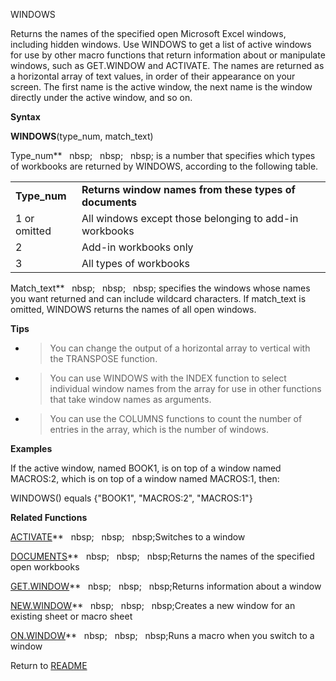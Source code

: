 WINDOWS

Returns the names of the specified open Microsoft Excel windows,
including hidden windows. Use WINDOWS to get a list of active windows
for use by other macro functions that return information about or
manipulate windows, such as GET.WINDOW and ACTIVATE. The names are
returned as a horizontal array of text values, in order of their
appearance on your screen. The first name is the active window, the next
name is the window directly under the active window, and so on.

**Syntax**

**WINDOWS**(type\_num, match\_text)

Type\_num**&nbsp;&nbsp;&nbsp;nbsp;&nbsp;&nbsp;&nbsp;nbsp;&nbsp;&nbsp;&nbsp;nbsp;&nbsp;is a number that specifies which types
of workbooks are returned by WINDOWS, according to the following table.

|               |                                                        |
| ------------- | ------------------------------------------------------ |
| **Type\_num** | **Returns window names from these types of documents** |
| 1 or omitted  | All windows except those belonging to add-in workbooks |
| 2             | Add-in workbooks only                                  |
| 3             | All types of workbooks                                 |

Match\_text**&nbsp;&nbsp;&nbsp;nbsp;&nbsp;&nbsp;&nbsp;nbsp;&nbsp;&nbsp;&nbsp;nbsp;&nbsp;specifies the windows whose names you
want returned and can include wildcard characters. If match\_text is
omitted, WINDOWS returns the names of all open windows.

**Tips**

  - > You can change the output of a horizontal array to vertical with
    > the TRANSPOSE function.

  - > You can use WINDOWS with the INDEX function to select individual
    > window names from the array for use in other functions that take
    > window names as arguments.

  - > You can use the COLUMNS functions to count the number of entries
    > in the array, which is the number of windows.


**Examples**

If the active window, named BOOK1, is on top of a window named MACROS:2,
which is on top of a window named MACROS:1, then:

WINDOWS() equals {"BOOK1", "MACROS:2", "MACROS:1"}

**Related Functions**

[ACTIVATE](ACTIVATE.md)**&nbsp;&nbsp;&nbsp;nbsp;&nbsp;&nbsp;&nbsp;nbsp;&nbsp;&nbsp;&nbsp;nbsp;Switches to a window

[DOCUMENTS](DOCUMENTS.md)**&nbsp;&nbsp;&nbsp;nbsp;&nbsp;&nbsp;&nbsp;nbsp;&nbsp;&nbsp;&nbsp;nbsp;Returns the names of the specified open
workbooks

[GET.WINDOW](GET.WINDOW.md)**&nbsp;&nbsp;&nbsp;nbsp;&nbsp;&nbsp;&nbsp;nbsp;&nbsp;&nbsp;&nbsp;nbsp;Returns information about a window

[NEW.WINDOW](NEW.WINDOW.md)**&nbsp;&nbsp;&nbsp;nbsp;&nbsp;&nbsp;&nbsp;nbsp;&nbsp;&nbsp;&nbsp;nbsp;Creates a new window for an existing sheet
or macro sheet

[ON.WINDOW](ON.WINDOW.md)**&nbsp;&nbsp;&nbsp;nbsp;&nbsp;&nbsp;&nbsp;nbsp;&nbsp;&nbsp;&nbsp;nbsp;Runs a macro when you switch to a window



Return to [README](README.md)

